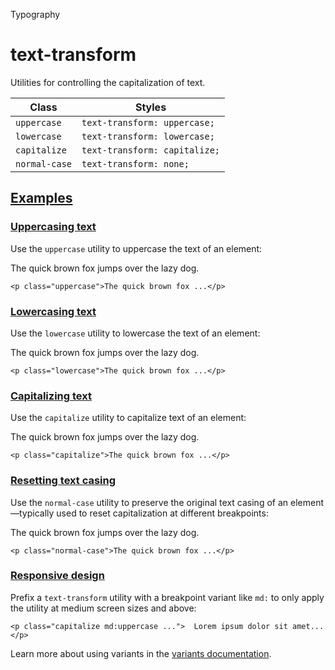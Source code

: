 <!--$-->

<!--/$-->

Typography

# text-transform

Utilities for controlling the capitalization of text.

| Class         | Styles                        |
| ------------- | ----------------------------- |
| `uppercase`   | `text-transform: uppercase;`  |
| `lowercase`   | `text-transform: lowercase;`  |
| `capitalize`  | `text-transform: capitalize;` |
| `normal-case` | `text-transform: none;`       |

## [Examples](#examples)

### [Uppercasing text](#uppercasing-text)

Use the `uppercase` utility to uppercase the text of an element:

The quick brown fox jumps over the lazy dog.

```
<p class="uppercase">The quick brown fox ...</p>
```

### [Lowercasing text](#lowercasing-text)

Use the `lowercase` utility to lowercase the text of an element:

The quick brown fox jumps over the lazy dog.

```
<p class="lowercase">The quick brown fox ...</p>
```

### [Capitalizing text](#capitalizing-text)

Use the `capitalize` utility to capitalize text of an element:

The quick brown fox jumps over the lazy dog.

```
<p class="capitalize">The quick brown fox ...</p>
```

### [Resetting text casing](#resetting-text-casing)

Use the `normal-case` utility to preserve the original text casing of an element—typically used to reset capitalization at different breakpoints:

The quick brown fox jumps over the lazy dog.

```
<p class="normal-case">The quick brown fox ...</p>
```

### [Responsive design](#responsive-design)

Prefix <!-- -->a<!-- --> `text-transform` utility<!-- --> <!-- -->with a breakpoint variant like `md:` to only apply the utility at <!-- -->medium<!-- --> <!-- -->screen sizes and above:

```
<p class="capitalize md:uppercase ...">  Lorem ipsum dolor sit amet...</p>
```

Learn more about using variants in the [variants documentation](/docs/hover-focus-and-other-states).

<!--$-->

<!--/$-->
